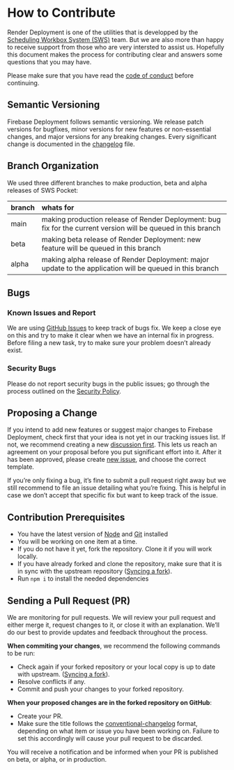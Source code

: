 # How to Contribute

Render Deployment is one of the utilities that is developped by the [Scheduling Workbox System (SWS)](https://github.com/sws2apps) team. But we are also more than happy to receive support from those who are very intersted to assist us. Hopefully this document makes the process for contributing clear and answers some questions that you may have.

Please make sure that you have read the [code of conduct](https://github.com/sws2apps/render-deployment/blob/main/CODE_OF_CONDUCT.md) before continuing.

## Semantic Versioning

Firebase Deployment follows semantic versioning. We release patch versions for bugfixes, minor versions for new features or non-essential changes, and major versions for any breaking changes. Every significant change is documented in the [changelog](https://github.com/sws2apps/render-deployment/blob/main/CHANGELOG.md) file.

## Branch Organization

We used three different branches to make production, beta and alpha releases of SWS Pocket:

| branch | whats for                                                                                                     |
| :----- | :------------------------------------------------------------------------------------------------------------ |
| main   | making production release of Render Deployment: bug fix for the current version will be queued in this branch |
| beta   | making beta release of Render Deployment: new feature will be queued in this branch                           |
| alpha  | making alpha release of Render Deployment: major update to the application will be queued in this branch      |

## Bugs

### Known Issues and Report

We are using [GitHub Issues](https://github.com/sws2apps/render-deployment/issues) to keep track of bugs fix. We keep a close eye on this and try to make it clear when we have an internal fix in progress. Before filing a new task, try to make sure your problem doesn’t already exist.

### Security Bugs

Please do not report security bugs in the public issues; go through the process outlined on the [Security Policy](https://github.com/sws2apps/render-deployment/blob/main/SECURITY.md).

## Proposing a Change

If you intend to add new features or suggest major changes to Firebase Deployment, check first that your idea is not yet in our tracking issues list. If not, we recommend creating a new [discussion first](https://github.com/sws2apps/render-deployment/discussions/categories/ideas). This lets us reach an agreement on your proposal before you put significant effort into it. After it has been approved, please create [new issue](https://github.com/sws2apps/render-deployment/issues), and choose the correct template.

If you’re only fixing a bug, it’s fine to submit a pull request right away but we still recommend to file an issue detailing what you’re fixing. This is helpful in case we don’t accept that specific fix but want to keep track of the issue.

## Contribution Prerequisites

- You have the latest version of [Node](https://nodejs.org) and [Git](https://git-scm.com) installed
- You will be working on one item at a time.
- If you do not have it yet, fork the repository. Clone it if you will work locally.
- If you have already forked and clone the repository, make sure that it is in sync with the upstream repository ([Syncing a fork](https://docs.github.com/en/pull-requests/collaborating-with-pull-requests/working-with-forks/syncing-a-fork)).
- Run `npm i` to install the needed dependencies

## Sending a Pull Request (PR)

We are monitoring for pull requests. We will review your pull request and either merge it, request changes to it, or close it with an explanation. We’ll do our best to provide updates and feedback throughout the process.

**When commiting your changes**, we recommend the following commands to be run:

- Check again if your forked repository or your local copy is up to date with upstream. ([Syncing a fork](https://docs.github.com/en/pull-requests/collaborating-with-pull-requests/working-with-forks/syncing-a-fork)).
- Resolve conflicts if any.
- Commit and push your changes to your forked repository.

**When your proposed changes are in the forked repository on GitHub**:

- Create your PR.
- Make sure the title follows the [conventional-changelog](https://github.com/semantic-release/semantic-release#commit-message-format) format, depending on what item or issue you have been working on. Failure to set this accordingly will cause your pull request to be discarded.

You will receive a notification and be informed when your PR is published on beta, or alpha, or in production.
